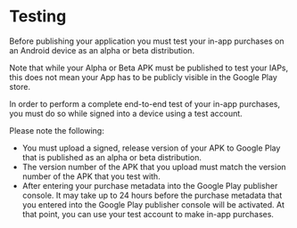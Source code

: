 # Testing

Before publishing your application you must test your in-app purchases on an Android device as an alpha or beta distribution.

Note that while your Alpha or Beta APK must be published to test your IAPs, this does not mean your App has to be publicly visible in the Google Play store.

In order to perform a complete end-to-end test of your in-app purchases, you must do so while signed into a device using a test account.

Please note the following:

* You must upload a signed, release version of your APK to Google Play that is published as an alpha or beta distribution.
* The version number of the APK that you upload must match the version number of the APK that you test with.
* After entering your purchase metadata into the Google Play publisher console. It may take up to 24 hours before the purchase metadata that you entered into the Google Play publisher console will be activated. At that point, you can use your test account to make in-app purchases.

